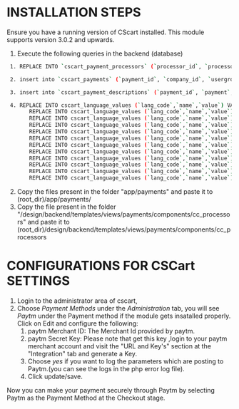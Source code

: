 # INSTALLATION STEPS
Ensure you have a running version of CScart installed. This module supports version 3.0.2 and upwards.

 1. Execute the following queries in the backend (database)
 
 ```sh	
  1. REPLACE INTO `cscart_payment_processors` (`processor_id`, `processor`, `processor_script`,	`processor_template`, `admin_template`, `callback`, `type`) VALUES (1000, 'Paytm', 'paytm.php',	'views/orders/components/payments/cc_outside.tpl', 'paytm.tpl', 'N', 'P');
 ```
 ```sh
  2. insert into `cscart_payments` (`payment_id`, `company_id`, `usergroup_ids`, `position`, `status`, `template`, `processor_id`, `processor_params`, `a_surcharge`, `p_surcharge`, `tax_ids`, `localization`, `payment_category`) values('14','1','0','0','A','views/orders/components/payments/cc_outside.tpl','1000','a:7:{s:11:\"merchant_id\";s:0:\"\";s:10:\"secret_key\";s:0:\"\";s:13:\"industry_type\";s:0:\"\";s:12:\"website_name\";s:0:\"\";s:10:\"channel_id\";s:0:\"\";s:16:\"transaction_mode\";s:4:\"test\";s:10:\"log_params\";s:2:\"no\";}','0.000','0.000','','','tab3');
 ```
 ```sh
  3. insert into `cscart_payment_descriptions` (`payment_id`, `payment`, `description`, `instructions`, `surcharge_title`, `lang_code`) values('14','Paytm','Simplifying Payments',' ','','EN');
 ```
 ```sh
  4. REPLACE INTO cscart_language_values (`lang_code`,`name`,`value`) VALUES ('EN','paytm_merchant_id','Merchant ID');
        REPLACE INTO cscart_language_values (`lang_code`,`name`,`value`) VALUES ('EN','paytm_secret_key','Merchant Key');
        REPLACE INTO cscart_language_values (`lang_code`,`name`,`value`) VALUES ('EN','paytm_industry_type','Industry Type Id');
        REPLACE INTO cscart_language_values (`lang_code`,`name`,`value`) VALUES ('EN','paytm_website_name','Website');
        REPLACE INTO cscart_language_values (`lang_code`,`name`,`value`) VALUES ('EN','paytm_channel_id','Channel Id');
        REPLACE INTO cscart_language_values (`lang_code`,`name`,`value`) VALUES ('EN','paytm_version_txt','Paytm plugin updated on 16 May 2018.');
        REPLACE INTO cscart_language_values (`lang_code`,`name`,`value`) VALUES ('EN','paytm_transaction_url','Transaction URL');
        REPLACE INTO cscart_language_values (`lang_code`,`name`,`value`) VALUES ('EN','paytm_transaction_status_url','Transaction Status URL');
        REPLACE INTO cscart_language_values (`lang_code`,`name`,`value`) VALUES ('EN','paytm_custom_callbackurl','Custom Callback URL (if you want)');
        REPLACE INTO cscart_language_values (`lang_code`,`name`,`value`) VALUES ('EN','paytm_log_params','Log');
        REPLACE INTO cscart_language_values (`lang_code`,`name`,`value`) VALUES ('EN','paytm_yes','Yes');
        REPLACE INTO cscart_language_values (`lang_code`,`name`,`value`) VALUES ('EN','paytm_no','No');
 ```
 2. Copy the files present in the folder "app/payments" and paste it to (root_dir)/app/payments/
 3. Copy the file present in the folder "/design/backend/templates/views/payments/components/cc_processors" and paste it to (root_dir)/design/backend/templates/views/payments/components/cc_processors

# CONFIGURATIONS FOR CSCart SETTINGS
 1. Login to the administrator area of cscart,
 2. Choose *Payment Methods* under the *Administration* tab, you will see *Paytm* under the Payment method if the module gets insatalled properly. Click on Edit and configure the following: 
    1. paytm Merchant ID: The Merchant Id provided by paytm.
    2. paytm Secret Key: Please note that get this key ,login to your paytm merchant account and visit the "URL and Key's" section at the "Integration" tab and generate a Key.
    3. Choose *yes* if you want to log the parameters which are posting to Paytm.(you can see the logs in the php error log file).
    4. Click update/save.

Now you can make your payment securely through Paytm by selecting Paytm as the Payment Method at the Checkout stage.
